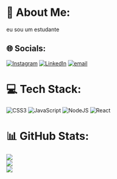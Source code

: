 # 💫 About Me:
eu sou um estudante


## 🌐 Socials:
[![Instagram](https://img.shields.io/badge/Instagram-%23E4405F.svg?logo=Instagram&logoColor=white)](https://instagram.com/@eduardolkk_) [![LinkedIn](https://img.shields.io/badge/LinkedIn-%230077B5.svg?logo=linkedin&logoColor=white)]([https://www.linkedin.com/in/eduardo-bruno-marquezini-967b3735b/]) [![email](https://img.shields.io/badge/Email-D14836?logo=gmail&logoColor=white)](mailto:ebrunomarquezini@gmail.com) 

# 💻 Tech Stack:
![CSS3](https://img.shields.io/badge/css3-%231572B6.svg?style=for-the-badge&logo=css3&logoColor=white) ![JavaScript](https://img.shields.io/badge/javascript-%23323330.svg?style=for-the-badge&logo=javascript&logoColor=%23F7DF1E) ![NodeJS](https://img.shields.io/badge/node.js-6DA55F?style=for-the-badge&logo=node.js&logoColor=white) ![React](https://img.shields.io/badge/react-%2320232a.svg?style=for-the-badge&logo=react&logoColor=%2361DAFB)
# 📊 GitHub Stats:
![](https://github-readme-stats.vercel.app/api?username=eduardobm0708&theme=dark&hide_border=false&include_all_commits=false&count_private=false)<br/>
![](https://nirzak-streak-stats.vercel.app/?user=eduardobm0708&theme=dark&hide_border=false)<br/>
![](https://github-readme-stats.vercel.app/api/top-langs/?username=eduardobm0708&theme=dark&hide_border=false&include_all_commits=false&count_private=false&layout=compact)


